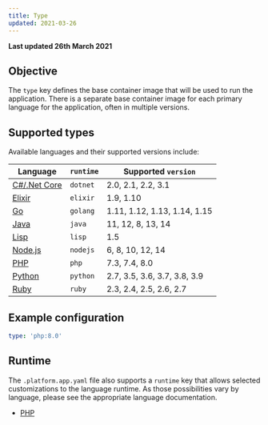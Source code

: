 ```yaml
---
title: Type
updated: 2021-03-26
---
```


**Last updated 26th March 2021**



## Objective  

The `type` key defines the base container image that will be used to run the application.  There is a separate base container image for each primary language for the application, often in multiple versions.  

## Supported types

Available languages and their supported versions include:

| **Language** | **`runtime`** | **Supported `version`** |
|----------------------------------|---------------|-------------------------|
| [C#/.Net Core](/pages/web/web-paas/languages-dotnet) | `dotnet` | 2.0, 2.1, 2.2, 3.1 |
| [Elixir](/pages/web/web-paas/languages-elixir) | `elixir` | 1.9, 1.10 |
| [Go](/pages/web/web-paas/languages-go) | `golang` | 1.11, 1.12, 1.13, 1.14, 1.15 |
| [Java](/pages/web/web-paas/languages-java) | `java` | 11, 12, 8, 13, 14 |
| [Lisp](/pages/web/web-paas/languages-lisp) | `lisp` | 1.5 |
| [Node.js](/pages/web/web-paas/languages-nodejs) | `nodejs` | 6, 8, 10, 12, 14 |
| [PHP](/pages/web/web-paas/languages-php) | `php` | 7.3, 7.4, 8.0 |
| [Python](/pages/web/web-paas/languages-python) | `python` | 2.7, 3.5, 3.6, 3.7, 3.8, 3.9 |
| [Ruby](/pages/web/web-paas/languages-ruby) | `ruby` | 2.3, 2.4, 2.5, 2.6, 2.7 |

## Example configuration


```yaml   
type: 'php:8.0'
```  


## Runtime

The `.platform.app.yaml` file also supports a `runtime` key that allows selected customizations to the language runtime. As those possibilities vary by language, please see the appropriate language documentation.

* [PHP](/pages/web/web-paas/languages-php#runtime-configuration)

